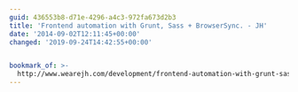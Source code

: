 ```yaml
---
guid: 436553b8-d71e-4296-a4c3-972fa673d2b3
title: 'Frontend automation with Grunt, Sass + BrowserSync. - JH'
date: '2014-09-02T12:11:45+00:00'
changed: '2019-09-24T14:42:55+00:00'


bookmark_of: >-
  http://www.wearejh.com/development/frontend-automation-with-grunt-sass-browsersync/
---
```




